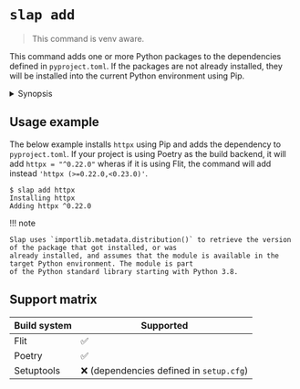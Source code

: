 # `slap add`

> This command is venv aware.

This command adds one or more Python packages to the dependencies defined in `pyproject.toml`. If the packages
are not already installed, they will be installed into the current Python environment using Pip.

<details><summary>Synopsis</summary>
```
@shell slap add --help
```
</details>

## Usage example

The below example installs `httpx` using Pip and adds the dependency to `pyproject.toml`. If your project is using
Poetry as the build backend, it will add `httpx = "^0.22.0"` wheras if it is using Flit, the command will add instead
`'httpx (>=0.22.0,<0.23.0)'`.

    $ slap add httpx
    Installing httpx
    Adding httpx ^0.22.0

!!! note

    Slap uses `importlib.metadata.distribution()` to retrieve the version of the package that got installed, or was
    already installed, and assumes that the module is available in the target Python environment. The module is part
    of the Python standard library starting with Python 3.8.

## Support matrix

| Build system | Supported                               |
|--------------|-----------------------------------------|
| Flit         | ✅                                       |
| Poetry       | ✅                                       |
| Setuptools   | ❌ (dependencies defined in `setup.cfg`) |
